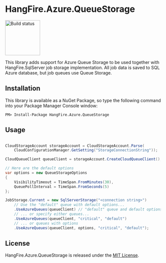 HangFire.Azure.QueueStorage
============================

<a href="https://ci.appveyor.com/project/odinserj/hangfire-azure-queuestorage"><img title="Build status" width="113" src="https://ci.appveyor.com/api/projects/status/kog7v4hd4a5o5s8d?retina=true" /></a>

This library adds support for Azure Queue Storage to be used together
with HangFire.SqlServer job storage implementation. All job data is saved
to SQL Azure database, but job queues use Queue Storage.

Installation
-------------

This library is available as a NuGet Package, so type the following
command into your Package Manager Console window:

```
PM> Install-Package HangFire.Azure.QueueStorage
```

Usage
------

```csharp

CloudStorageAccount storageAccount = CloudStorageAccount.Parse(
    CloudConfigurationManager.GetSetting("StorageConnectionString"));

CloudQueueClient queueClient = storageAccount.CreateCloudQueueClient();

// Here are the default options
var options = new QueueStorageOptions
{
    VisibilityTimeout = TimeSpan.FromMinutes(30),
    QueuePollInterval = TimeSpan.FromSeconds(5)
};

JobStorage.Current = new SqlServerStorage("<connection string>")
    // Use the "default" queue with default options...
    .UseAzureQueues(queueClient) // "default" queue and default options
    // ... or specify either queues...
    .UseAzureQueues(queueClient, "critical", "default")
    // ... or queues with options
    .UseAzureQueues(queueClient, options, "critical", "default");
```

License
--------

HangFire.Azure.QueueStorage is released under the [MIT License](http://www.opensource.org/licenses/MIT).
